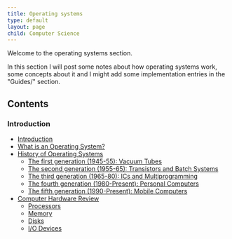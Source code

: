 ```yaml
---
title: Operating systems
type: default
layout: page
child: Computer Science
---
```


Welcome to the operating systems section.

In this section I will post some notes about how operating systems work, some
concepts about it and I might add some implementation entries in the "Guides/"
section.

## Contents

### Introduction

- [Introduction](/computer-science/os/intro/intro)
- [What is an Operating System?](/computer-science/os/intro/what-is)
- [History of Operating Systems](/computer-science/os/intro/history)
  - [The first generation (1945-55): Vacuum Tubes](/computer-science/os/intro/history/firstgen)
  - [The second generation (1955-65): Transistors and Batch Systems](/computer-science/os/intro/history/secondgen)
  - [The third generation (1965-80): ICs and Multiprogramming](/computer-science/os/intro/history/thirdgen)
  - [The fourth generation (1980-Present): Personal Computers](/computer-science/os/intro/history/fourthgen)
  - [The fifth generation (1990-Present): Mobile Computers](/computer-science/os/intro/history/fifthgen)
- [Computer Hardware Review](/computer-science/os/intro/hardware)<br>
  - [Processors](/computer-science/os/intro/hardware/processors)
  - [Memory](/computer-science/os/intro/hardware/memory)
  - [Disks](/computer-science/os/intro/hardware/disks)
  - [I/O Devices](/computer-science/os/intro/hardware/io)
